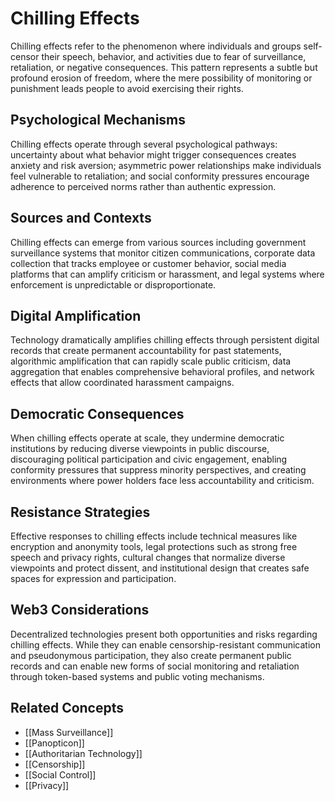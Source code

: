 # Chilling Effects

Chilling effects refer to the phenomenon where individuals and groups self-censor their speech, behavior, and activities due to fear of surveillance, retaliation, or negative consequences. This pattern represents a subtle but profound erosion of freedom, where the mere possibility of monitoring or punishment leads people to avoid exercising their rights.

## Psychological Mechanisms

Chilling effects operate through several psychological pathways: uncertainty about what behavior might trigger consequences creates anxiety and risk aversion; asymmetric power relationships make individuals feel vulnerable to retaliation; and social conformity pressures encourage adherence to perceived norms rather than authentic expression.

## Sources and Contexts

Chilling effects can emerge from various sources including government surveillance systems that monitor citizen communications, corporate data collection that tracks employee or customer behavior, social media platforms that can amplify criticism or harassment, and legal systems where enforcement is unpredictable or disproportionate.

## Digital Amplification

Technology dramatically amplifies chilling effects through persistent digital records that create permanent accountability for past statements, algorithmic amplification that can rapidly scale public criticism, data aggregation that enables comprehensive behavioral profiles, and network effects that allow coordinated harassment campaigns.

## Democratic Consequences

When chilling effects operate at scale, they undermine democratic institutions by reducing diverse viewpoints in public discourse, discouraging political participation and civic engagement, enabling conformity pressures that suppress minority perspectives, and creating environments where power holders face less accountability and criticism.

## Resistance Strategies

Effective responses to chilling effects include technical measures like encryption and anonymity tools, legal protections such as strong free speech and privacy rights, cultural changes that normalize diverse viewpoints and protect dissent, and institutional design that creates safe spaces for expression and participation.

## Web3 Considerations

Decentralized technologies present both opportunities and risks regarding chilling effects. While they can enable censorship-resistant communication and pseudonymous participation, they also create permanent public records and can enable new forms of social monitoring and retaliation through token-based systems and public voting mechanisms.

## Related Concepts

- [[Mass Surveillance]]
- [[Panopticon]]
- [[Authoritarian Technology]]
- [[Censorship]]
- [[Social Control]]
- [[Privacy]]